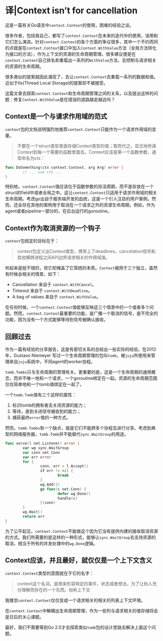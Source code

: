 # 译|Context isn’t for cancellation



这是一篇有关Go语言中`context.Context`的使用，困难的经验之谈。

很多作者，包括我自己，都写了`context.Context`在未来的迭代中的使用，误用和它们怎么演进。针对`context.Context`的各个方面的争议很多，其中一个不约而同的点就是在`context.Context`接口中加入`Context.WithValue`方法（全局方法转化为接口的方法），作为上下文的资源的生命周期管理。很多建议便是在`context.Context`自己排名和重载出一系列的`WithValue`方法，去控制与请求相关的资源的生命周期。

很多类似的提案就因此涌现了，去让`context.Context`去重载一系列的数据和值。近似于tls(Thread Local Storage)的提案却不被接受。

这篇文章去探索`context.Context`和生命周期管理之间的关系，以及提出这样的问题：修复`Context.WithValue`是在错误的道路越走越远吗？



## Context是一个与请求作用域的范式

`context`包的文档说明强烈地推荐`context.Context`只能作为一个请求作用域的变量。

> 不要在一个struct类型里面存储Context类型的值；取而代之，显式地传递Context到每一个需要的函数里面去。Context应该是第一个函数参数，通常命名为ctx：

```go
func DoSomething(ctx context.Context, arg Arg) error {
        // ... use ctx ...
}
```

特别地，`context.Context`值应该位于函数参数的存活周期，而不是存放在一个struct的field中或者全局之中。这让`context.Context`只适用于请求作用域的相关生命周期。考虑go出自于服务端开发的血统，这是一个引人注目的用户案例。然而，还会存在其他的案例用于取消在一个请求之外的资源生命周期。例如，作为agent或者pipeline一部分的，在后台运行的goroutine。



## Context作为取消资源的一个钩子

`context`包规定的目标在于：

> context包定义出Context类型，携带上了deadlines，cancelation信号和其他横跨进程之间API边界请求相关的作用域值。

听起来是挺不错的，但它却掩盖了它笼统的本质。`Context`被用于三个独立，虽然有时候会相关的情景，如下：

+ Cancellation 来自于 `context.WithCancel`。
+ Timeout 来自于 `context.WithDeadline`。
+ A bag of values 来自于 `context.WithValue`。

在任何时候，一个`context.Context`值能够反映这三个情景中的一个或者多个问题。然而，`context.Context`最重要的功能，是广播一个取消的信号，是不完全的功能，因为没有一个方式能够等待到信号被确认接收。



## 回顾过去

作为一篇有经验的分享报告，这是有密切关系的总结出一些实际的经验。在2012年，Gustavo Niemeyer 写过一个生命周期管理的包叫`tomb`，被`juju`所使用来管理来自`juju`系统中，不同agent的worker协程。

`tomb.Tombs`只与生命周期的管理有关。更重要的是，这是一个生命周期的通用概念，而并不唯一地和一个请求，一个goroutine绑定在一起。资源的生命周期范围仅仅简单地和一个tomb值绑定在一起了。

一个`tomb.Tomb`值有三个这样的属性：

1. 标识tomb的拥有者去关闭资源的能力；
2. 等待，直到关闭信号被收到的能力；
3. 捕获最终`error`值的一种方式。

然而，`tomb.Tombs`有一个缺点，就是它们不能跨多个协程去进行分享。考虑到典型的网络服务器，`tomb.Tomb`并不能替代`sync.WaitGroup`的用途。

```go
func serve(l net.Listener) error {
        var wg sync.WaitGroup
        var conn net.Conn
        var err error
        for {
                conn, err = l.Accept()
                if err != nil {
                        break
                }
                wg.Add(1)
                go func(c net.Conn) {
                        defer wg.Done()
                        handle(c)
                }(conn)
        }
        wg.Wait()
        return err
}
```

为了公平起见，`context.Context`不能做这个因为它没有提供内建的接收取消资源的方式。我们所需要的是这样的一种形式，能够让`sync.WaitGroup`去支持资源的取消，相当于所有的并发处理中的`wg.Done`逻辑。



## Context应该，并且最好，就仅仅是一个上下文含义

`context.Context`类型的意图就在于它的名字：

> context这个名词，是用来形容特定的事件，状态或者想法，为了让别人充分理解而存在的一个东西。俗称上下文

我推崇`context.Context`仅仅变成一个请求相关的相关的列表上下文环境。

在`context.Context`中解耦出生命周期管理，作为一些列与请求相关的值存储将会是日后的关心课题。

最好，我们不需要等到Go 2.0才去探索类似`tomb`包的设计思路去解决上面这个问题。

